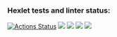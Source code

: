 ### Hexlet tests and linter status:
[![Actions Status](https://github.com/alllexxx1/python-project-49/workflows/hexlet-check/badge.svg)](https://github.com/alllexxx1/python-project-49/actions)
<a href="https://codeclimate.com/github/alllexxx1/python-project-49/maintainability"><img src="https://api.codeclimate.com/v1/badges/fa33867e39452019b806/maintainability" /></a>
<a href="https://asciinema.org/a/wOLdMdBNilUmFj1zIsaGzMQzM" target="_blank"><img src="https://asciinema.org/a/wOLdMdBNilUmFj1zIsaGzMQzM.svg" /></a>
<a href="https://asciinema.org/a/f0awVpP6LOkH9NFWAOW2OICYZ" target="_blank"><img src="https://asciinema.org/a/f0awVpP6LOkH9NFWAOW2OICYZ.svg" /></a>
<a href="https://asciinema.org/a/569444" target="_blank"><img src="https://asciinema.org/a/569444.svg" /></a>
